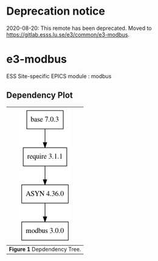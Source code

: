 # Deprecation notice

2020-08-20: This remote has been deprecated. Moved to https://gitlab.esss.lu.se/e3/common/e3-modbus.

e3-modbus
==
ESS Site-specific EPICS module : modbus


## Dependency Plot

|![modbus dep](docs/modbus.png)|
| :---: |
|**Figure 1** Depdendency Tree. |
